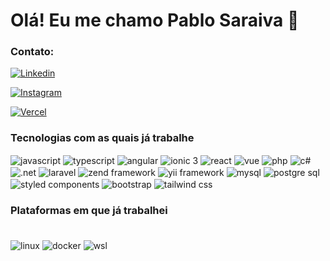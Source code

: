 # Olá! Eu me chamo Pablo Saraiva 👋

### Contato:
[![Linkedin](https://img.shields.io/badge/LinkedIn-0077B5?style=for-the-badge&logo=linkedin&logoColor=white)](https://www.linkedin.com/in/pablosm25/)

[![Instagram](https://img.shields.io/badge/Instagram-E4405F?style=for-the-badge&logo=instagram&logoColor=white)](https://www.instagram.com/pbo___/)

[![Vercel](https://img.shields.io/badge/Vercel-000000?style=for-the-badge&logo=vercel&logoColor=white)](https://vercel.com/pbosm)

### Tecnologias com as quais já trabalhe

<div style="display: inline-block">
  <!-- Frontend -->
  <img align="center" alt="javascript" src="https://img.shields.io/badge/JavaScript-323330?style=for-the-badge&logo=javascript&logoColor=F7DF1E">
  <img align="center" alt="typescript" src="https://img.shields.io/badge/TypeScript-007ACC?style=for-the-badge&logo=typescript&logoColor=white">
  <img align="center" alt="angular" src="https://img.shields.io/badge/Angular-DD0031?style=for-the-badge&logo=angular&logoColor=white">
  <img align="center" alt="ionic 3" src="https://img.shields.io/badge/Ionic-3880FF?style=for-the-badge&logo=ionic&logoColor=white">
  <img align="center" alt="react" src="https://img.shields.io/badge/React-61DAFB?style=for-the-badge&logo=react&logoColor=black">
  <img align="center" alt="vue" src="https://img.shields.io/badge/Vue.js-4FC08D?style=for-the-badge&logo=vue.js&logoColor=white">

  <!-- Backend -->
  <img align="center" alt="php" src="https://img.shields.io/badge/PHP-777BB4?style=for-the-badge&logo=php&logoColor=white">
  <img align="center" alt="c#" src="https://img.shields.io/badge/C%23-239120?style=for-the-badge&logo=c-sharp&logoColor=white">
  <img align="center" alt=".net" src="https://img.shields.io/badge/.NET-512BD4?style=for-the-badge&logo=dotnet&logoColor=white">

  <!-- Frameworks Backend -->
  <img align="center" alt="laravel" src="https://img.shields.io/badge/Laravel-FF2D20?style=for-the-badge&logo=laravel&logoColor=white">
  <img align="center" alt="zend framework" src="https://img.shields.io/badge/Zend%20Framework-0681D7?style=for-the-badge&logo=zend&logoColor=white">
  <img align="center" alt="yii framework" src="https://img.shields.io/badge/Yii%20Framework-808080?style=for-the-badge&logo=yii&logoColor=orange">

  <!-- Databases -->
  <img align="center" alt="mysql" src="https://img.shields.io/badge/MySQL-00000F?style=for-the-badge&logo=mysql&logoColor=white">
  <img align="center" alt="postgre sql" src="https://img.shields.io/badge/PostgreSQL-4169E1?style=for-the-badge&logo=postgresql&logoColor=white">

  <!-- Styles -->
  <img align="center" alt="styled components" src="https://img.shields.io/badge/Styled%20Components-DB7093?style=for-the-badge&logo=styled-components&logoColor=white">
  <img align="center" alt="bootstrap" src="https://img.shields.io/badge/Bootstrap-7952B3?style=for-the-badge&logo=bootstrap&logoColor=white">
  <img align="center" alt="tailwind css" src="https://img.shields.io/badge/Tailwind_CSS-38B2AC?style=for-the-badge&logo=tailwind-css&logoColor=white">
</div>

### Plataformas em que já trabalhei

<div style="display: inline-block; margin-top: 20px;">
  <img align="center" alt="linux" src="https://img.shields.io/badge/Linux-FCC624?style=for-the-badge&logo=linux&logoColor=black">
  <img align="center" alt="docker" src="https://img.shields.io/badge/Docker-2496ED?style=for-the-badge&logo=docker&logoColor=white">
  <img align="center" alt="wsl" src="https://img.shields.io/badge/WSL-4EAA25?style=for-the-badge&logo=linux&logoColor=white">
</div>





